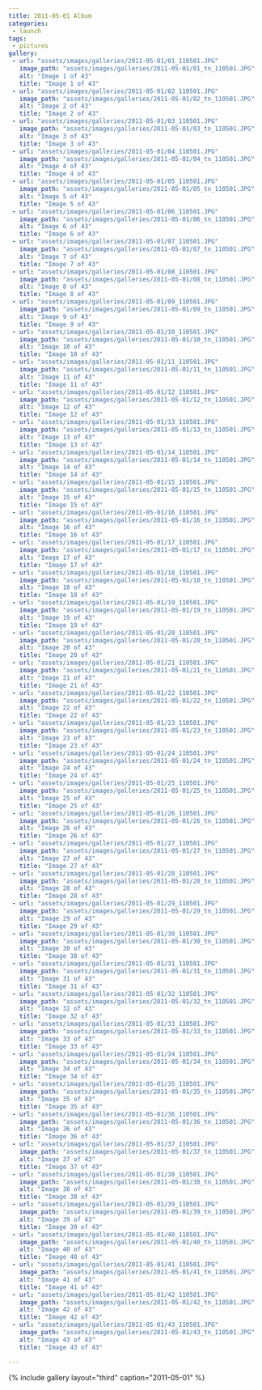 ```yaml
---
title: 2011-05-01 Album
categories:
 - launch
tags:
 - pictures
gallery:
 - url: "assets/images/galleries/2011-05-01/01_110501.JPG"
   image_path: "assets/images/galleries/2011-05-01/01_tn_110501.JPG"
   alt: "Image 1 of 43"
   title: "Image 1 of 43"
 - url: "assets/images/galleries/2011-05-01/02_110501.JPG"
   image_path: "assets/images/galleries/2011-05-01/02_tn_110501.JPG"
   alt: "Image 2 of 43"
   title: "Image 2 of 43"
 - url: "assets/images/galleries/2011-05-01/03_110501.JPG"
   image_path: "assets/images/galleries/2011-05-01/03_tn_110501.JPG"
   alt: "Image 3 of 43"
   title: "Image 3 of 43"
 - url: "assets/images/galleries/2011-05-01/04_110501.JPG"
   image_path: "assets/images/galleries/2011-05-01/04_tn_110501.JPG"
   alt: "Image 4 of 43"
   title: "Image 4 of 43"
 - url: "assets/images/galleries/2011-05-01/05_110501.JPG"
   image_path: "assets/images/galleries/2011-05-01/05_tn_110501.JPG"
   alt: "Image 5 of 43"
   title: "Image 5 of 43"
 - url: "assets/images/galleries/2011-05-01/06_110501.JPG"
   image_path: "assets/images/galleries/2011-05-01/06_tn_110501.JPG"
   alt: "Image 6 of 43"
   title: "Image 6 of 43"
 - url: "assets/images/galleries/2011-05-01/07_110501.JPG"
   image_path: "assets/images/galleries/2011-05-01/07_tn_110501.JPG"
   alt: "Image 7 of 43"
   title: "Image 7 of 43"
 - url: "assets/images/galleries/2011-05-01/08_110501.JPG"
   image_path: "assets/images/galleries/2011-05-01/08_tn_110501.JPG"
   alt: "Image 8 of 43"
   title: "Image 8 of 43"
 - url: "assets/images/galleries/2011-05-01/09_110501.JPG"
   image_path: "assets/images/galleries/2011-05-01/09_tn_110501.JPG"
   alt: "Image 9 of 43"
   title: "Image 9 of 43"
 - url: "assets/images/galleries/2011-05-01/10_110501.JPG"
   image_path: "assets/images/galleries/2011-05-01/10_tn_110501.JPG"
   alt: "Image 10 of 43"
   title: "Image 10 of 43"
 - url: "assets/images/galleries/2011-05-01/11_110501.JPG"
   image_path: "assets/images/galleries/2011-05-01/11_tn_110501.JPG"
   alt: "Image 11 of 43"
   title: "Image 11 of 43"
 - url: "assets/images/galleries/2011-05-01/12_110501.JPG"
   image_path: "assets/images/galleries/2011-05-01/12_tn_110501.JPG"
   alt: "Image 12 of 43"
   title: "Image 12 of 43"
 - url: "assets/images/galleries/2011-05-01/13_110501.JPG"
   image_path: "assets/images/galleries/2011-05-01/13_tn_110501.JPG"
   alt: "Image 13 of 43"
   title: "Image 13 of 43"
 - url: "assets/images/galleries/2011-05-01/14_110501.JPG"
   image_path: "assets/images/galleries/2011-05-01/14_tn_110501.JPG"
   alt: "Image 14 of 43"
   title: "Image 14 of 43"
 - url: "assets/images/galleries/2011-05-01/15_110501.JPG"
   image_path: "assets/images/galleries/2011-05-01/15_tn_110501.JPG"
   alt: "Image 15 of 43"
   title: "Image 15 of 43"
 - url: "assets/images/galleries/2011-05-01/16_110501.JPG"
   image_path: "assets/images/galleries/2011-05-01/16_tn_110501.JPG"
   alt: "Image 16 of 43"
   title: "Image 16 of 43"
 - url: "assets/images/galleries/2011-05-01/17_110501.JPG"
   image_path: "assets/images/galleries/2011-05-01/17_tn_110501.JPG"
   alt: "Image 17 of 43"
   title: "Image 17 of 43"
 - url: "assets/images/galleries/2011-05-01/18_110501.JPG"
   image_path: "assets/images/galleries/2011-05-01/18_tn_110501.JPG"
   alt: "Image 18 of 43"
   title: "Image 18 of 43"
 - url: "assets/images/galleries/2011-05-01/19_110501.JPG"
   image_path: "assets/images/galleries/2011-05-01/19_tn_110501.JPG"
   alt: "Image 19 of 43"
   title: "Image 19 of 43"
 - url: "assets/images/galleries/2011-05-01/20_110501.JPG"
   image_path: "assets/images/galleries/2011-05-01/20_tn_110501.JPG"
   alt: "Image 20 of 43"
   title: "Image 20 of 43"
 - url: "assets/images/galleries/2011-05-01/21_110501.JPG"
   image_path: "assets/images/galleries/2011-05-01/21_tn_110501.JPG"
   alt: "Image 21 of 43"
   title: "Image 21 of 43"
 - url: "assets/images/galleries/2011-05-01/22_110501.JPG"
   image_path: "assets/images/galleries/2011-05-01/22_tn_110501.JPG"
   alt: "Image 22 of 43"
   title: "Image 22 of 43"
 - url: "assets/images/galleries/2011-05-01/23_110501.JPG"
   image_path: "assets/images/galleries/2011-05-01/23_tn_110501.JPG"
   alt: "Image 23 of 43"
   title: "Image 23 of 43"
 - url: "assets/images/galleries/2011-05-01/24_110501.JPG"
   image_path: "assets/images/galleries/2011-05-01/24_tn_110501.JPG"
   alt: "Image 24 of 43"
   title: "Image 24 of 43"
 - url: "assets/images/galleries/2011-05-01/25_110501.JPG"
   image_path: "assets/images/galleries/2011-05-01/25_tn_110501.JPG"
   alt: "Image 25 of 43"
   title: "Image 25 of 43"
 - url: "assets/images/galleries/2011-05-01/26_110501.JPG"
   image_path: "assets/images/galleries/2011-05-01/26_tn_110501.JPG"
   alt: "Image 26 of 43"
   title: "Image 26 of 43"
 - url: "assets/images/galleries/2011-05-01/27_110501.JPG"
   image_path: "assets/images/galleries/2011-05-01/27_tn_110501.JPG"
   alt: "Image 27 of 43"
   title: "Image 27 of 43"
 - url: "assets/images/galleries/2011-05-01/28_110501.JPG"
   image_path: "assets/images/galleries/2011-05-01/28_tn_110501.JPG"
   alt: "Image 28 of 43"
   title: "Image 28 of 43"
 - url: "assets/images/galleries/2011-05-01/29_110501.JPG"
   image_path: "assets/images/galleries/2011-05-01/29_tn_110501.JPG"
   alt: "Image 29 of 43"
   title: "Image 29 of 43"
 - url: "assets/images/galleries/2011-05-01/30_110501.JPG"
   image_path: "assets/images/galleries/2011-05-01/30_tn_110501.JPG"
   alt: "Image 30 of 43"
   title: "Image 30 of 43"
 - url: "assets/images/galleries/2011-05-01/31_110501.JPG"
   image_path: "assets/images/galleries/2011-05-01/31_tn_110501.JPG"
   alt: "Image 31 of 43"
   title: "Image 31 of 43"
 - url: "assets/images/galleries/2011-05-01/32_110501.JPG"
   image_path: "assets/images/galleries/2011-05-01/32_tn_110501.JPG"
   alt: "Image 32 of 43"
   title: "Image 32 of 43"
 - url: "assets/images/galleries/2011-05-01/33_110501.JPG"
   image_path: "assets/images/galleries/2011-05-01/33_tn_110501.JPG"
   alt: "Image 33 of 43"
   title: "Image 33 of 43"
 - url: "assets/images/galleries/2011-05-01/34_110501.JPG"
   image_path: "assets/images/galleries/2011-05-01/34_tn_110501.JPG"
   alt: "Image 34 of 43"
   title: "Image 34 of 43"
 - url: "assets/images/galleries/2011-05-01/35_110501.JPG"
   image_path: "assets/images/galleries/2011-05-01/35_tn_110501.JPG"
   alt: "Image 35 of 43"
   title: "Image 35 of 43"
 - url: "assets/images/galleries/2011-05-01/36_110501.JPG"
   image_path: "assets/images/galleries/2011-05-01/36_tn_110501.JPG"
   alt: "Image 36 of 43"
   title: "Image 36 of 43"
 - url: "assets/images/galleries/2011-05-01/37_110501.JPG"
   image_path: "assets/images/galleries/2011-05-01/37_tn_110501.JPG"
   alt: "Image 37 of 43"
   title: "Image 37 of 43"
 - url: "assets/images/galleries/2011-05-01/38_110501.JPG"
   image_path: "assets/images/galleries/2011-05-01/38_tn_110501.JPG"
   alt: "Image 38 of 43"
   title: "Image 38 of 43"
 - url: "assets/images/galleries/2011-05-01/39_110501.JPG"
   image_path: "assets/images/galleries/2011-05-01/39_tn_110501.JPG"
   alt: "Image 39 of 43"
   title: "Image 39 of 43"
 - url: "assets/images/galleries/2011-05-01/40_110501.JPG"
   image_path: "assets/images/galleries/2011-05-01/40_tn_110501.JPG"
   alt: "Image 40 of 43"
   title: "Image 40 of 43"
 - url: "assets/images/galleries/2011-05-01/41_110501.JPG"
   image_path: "assets/images/galleries/2011-05-01/41_tn_110501.JPG"
   alt: "Image 41 of 43"
   title: "Image 41 of 43"
 - url: "assets/images/galleries/2011-05-01/42_110501.JPG"
   image_path: "assets/images/galleries/2011-05-01/42_tn_110501.JPG"
   alt: "Image 42 of 43"
   title: "Image 42 of 43"
 - url: "assets/images/galleries/2011-05-01/43_110501.JPG"
   image_path: "assets/images/galleries/2011-05-01/43_tn_110501.JPG"
   alt: "Image 43 of 43"
   title: "Image 43 of 43"

---
```


{% include gallery layout="third" caption="2011-05-01" %}
